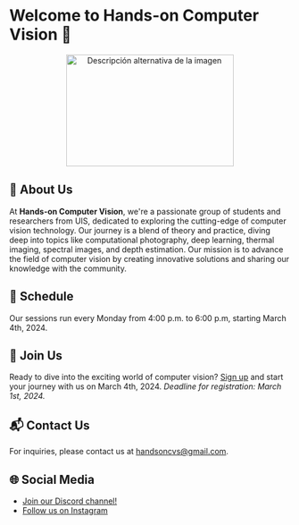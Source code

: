 # Welcome to Hands-on Computer Vision 👋

<p align="center">
  <img src="https://raw.githubusercontent.com/semilleroCV/.github/main/profile/logo.png" alt="Descripción alternativa de la imagen"  width="300" height="200">
</p>

## 🚀 About Us
At **Hands-on Computer Vision**, we're a passionate group of students and researchers from UIS, dedicated to exploring the cutting-edge of computer vision technology. Our journey is a blend of theory and practice, diving deep into topics like computational photography, deep learning, thermal imaging, spectral images, and depth estimation. Our mission is to advance the field of computer vision by creating innovative solutions and sharing our knowledge with the community.

## 📅 Schedule
Our sessions run every Monday from 4:00 p.m. to 6:00 p.m, starting March 4th, 2024.

## 🙌 Join Us
Ready to dive into the exciting world of computer vision? [Sign up]([registration_link](https://semillerocv.github.io/)) and start your journey with us on March 4th, 2024. *Deadline for registration: March 1st, 2024.*

## 📬 Contact Us
For inquiries, please contact us at handsoncvs@gmail.com.

## 🌐 Social Media
- [Join our Discord channel!](https://discord.gg/MkCpdsHZzJ)
- [Follow us on Instagram](https://www.instagram.com/handsoncv/)

